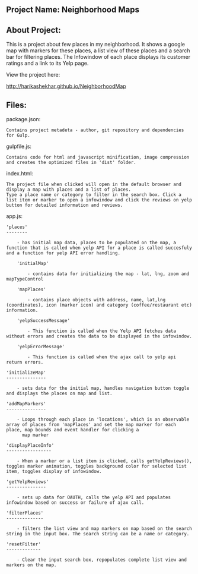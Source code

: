 Project Name: Neighborhood Maps
-------------------------------

About Project:
--------------

This is a project about few places in my neighborhood. It shows a google map with markers for these places, a list view of these places and a search bar for filtering places.
The Infowindow of each place displays its customer ratings and a link to its Yelp page.

View the project here:

http://harikashekhar.github.io/NeighborhoodMap

Files:
------

package.json:

	Contains project metadeta - author, git repository and dependencies for Gulp.

gulpfile.js:

	Contains code for html and javascript minification, image compression and creates the optimized files in 'dist' folder.

index.html:

	The project file when clicked will open in the default browser and display a map with places and a list of places.
	Type a place name or category to filter in the search box. Click a list item or marker to open a infowindow and click the reviews on yelp button for detailed information and reviews.

app.js:

	'places'
	--------

		- has initial map data, places to be populated on the map, a function that is called when yelp API for a place is called succesfuly and a function for yelp API error handling.

		'initialMap'

			- contains data for initializing the map - lat, lng, zoom and mapTypeControl

		'mapPlaces'

			- contains place objects with address, name, lat,lng (coordinates), icon (marker icon) and category (coffee/restaurant etc) information.

		'yelpSuccessMessage'

			- This function is called when the Yelp API fetches data without errors and creates the data to be displayed in the infowindow.

		'yelpErrorMessage'

			- This function is called when the ajax call to yelp api return errors.

	'initializeMap'
	---------------

		- sets data for the initial map, handles navigation button toggle and displays the places on map and list.

	'addMapMarkers'
	---------------

		- Loops through each place in 'locations', which is an observable array of places from 'mapPlaces' and set the map marker for each place, map bounds and event handler for clicking a
	      map marker

    'displayPlaceInfo'
    -----------------

    	- When a marker or a list item is clicked, calls getYelpReviews(), toggles marker animation, toggles background color for selected list item, toggles display of infowindow.

  	'getYelpReviews'
  	---------------

  		- sets up data for OAUTH, calls the yelp API and populates infowindow based on success or failure of ajax call.

  	'filterPlaces'
  	--------------

  		- filters the list view and map markers on map based on the search string in the input box. The search string can be a name or category.

  	'resetFilter'
  	-------------

  		- Clear the input search box, repopulates complete list view and markers on the map.



